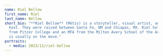 ```yaml
---
name: Riel Bellow
first_name: Riel
last_name: Bellow
short_bio: "**Riel Bellow** (Métis) is a storyteller, visual artist, and radio
  host. They were raised between Santa Fe, NM and Chiapas, MX. Riel holds a BA
  from Pitzer College and an MFA from the Milton Avery School of the Arts. She
  is usually on the move."
portraits:
  - media: 2023/11/riel-bellow
---
```

